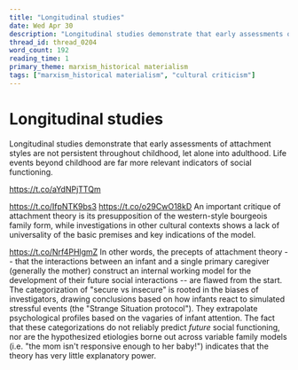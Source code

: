 ```yaml
---
title: "Longitudinal studies"
date: Wed Apr 30
description: "Longitudinal studies demonstrate that early assessments of attachment styles are not persistent throughout childhood, let alone into adulthood."
thread_id: thread_0204
word_count: 192
reading_time: 1
primary_theme: marxism_historical materialism
tags: ["marxism_historical materialism", "cultural criticism"]
---
```


# Longitudinal studies

Longitudinal studies demonstrate that early assessments of attachment styles are not persistent throughout childhood, let alone into adulthood. Life events beyond childhood are far more relevant indicators of social functioning.

https://t.co/aYdNPjTTQm

https://t.co/IfpNTK9bs3 https://t.co/o29CwO18kD An important critique of attachment theory is its presupposition of the western-style bourgeois family form, while investigations in other cultural contexts shows a lack of universality of the basic premises and key indications of the model.

https://t.co/Nrf4PHlgmZ In other words, the precepts of attachment theory -- that the interactions between an infant and a single primary caregiver (generally the mother) construct an internal working model for the development of their future social interactions -- are flawed from the start. The categorization of "secure vs insecure" is rooted in the biases of investigators, drawing conclusions based on how infants react to simulated stressful events (the "Strange Situation protocol"). They extrapolate psychological profiles based on the vagaries of infant attention. The fact that these categorizations  do not reliably predict *future* social functioning, nor are the hypothesized etiologies borne out across variable family models (i.e. "the mom isn't responsive enough to her baby!") indicates that the theory has very little explanatory power.